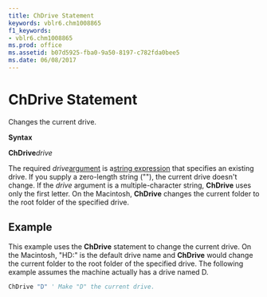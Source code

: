 ```yaml
---
title: ChDrive Statement
keywords: vblr6.chm1008865
f1_keywords:
- vblr6.chm1008865
ms.prod: office
ms.assetid: b07d5925-fba0-9a50-8197-c782fda0bee5
ms.date: 06/08/2017
---
```



# ChDrive Statement

Changes the current drive.

 **Syntax**

 **ChDrive**_drive_

The required  _drive_[argument](../../Glossary/vbe-glossary.md) is a[string expression](../../Glossary/vbe-glossary.md) that specifies an existing drive. If you supply a zero-length string (""), the current drive doesn't change. If the _drive_ argument is a multiple-character string, **ChDrive** uses only the first letter.
On the Macintosh,  **ChDrive** changes the current folder to the root folder of the specified drive.

## Example

This example uses the  **ChDrive** statement to change the current drive. On the Macintosh, "HD:" is the default drive name and **ChDrive** would change the current folder to the root folder of the specified drive. The following example assumes the machine actually has a drive named D.


```vb
ChDrive "D" ' Make "D" the current drive. 

```


